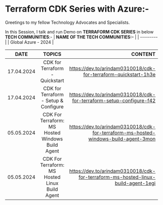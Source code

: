 # Terraform CDK Series with Azure:-

Greetings to my fellow Technology Advocates and Specialists.

In this Session, I talk and run Demo on __TERRAFORM CDK SERIES__ in below __TECH COMMUNITIES__:-
| __NAME OF THE TECH COMMUNITIES:-__ |
| --------- |
| Global Azure - 2024 |

| __DATE__ | __TOPICS__ | __CONTENT__ |
| --------- |:---------:| -------:|
| 17.04.2024 | CDK for Terraform - Quickstart | https://dev.to/arindam0310018/cdk-for-terraform-quickstart-1h3e |
| 17.04.2024 | CDK for Terraform - Setup & Configure | https://dev.to/arindam0310018/cdk-for-terraform-setup-configure-f42 |
| 05.05.2024 | CDK For Terraform: MS Hosted Windows Build Agent | https://dev.to/arindam0310018/cdk-for-terraform-ms-hosted-windows-build-agent-3mon |
| 05.05.2024 | CDK For Terraform: MS Hosted Linux Build Agent | https://dev.to/arindam0310018/cdk-for-terraform-ms-hosted-linux-build-agent-1egi |






